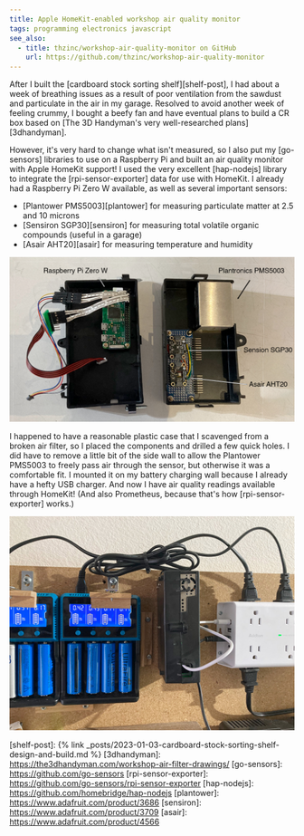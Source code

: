 ```yaml
---
title: Apple HomeKit-enabled workshop air quality monitor
tags: programming electronics javascript
see_also:
  - title: thzinc/workshop-air-quality-monitor on GitHub
    url: https://github.com/thzinc/workshop-air-quality-monitor
---
```


After I built the [cardboard stock sorting shelf][shelf-post], I had about a week of breathing issues as a result of poor ventilation from the sawdust and particulate in the air in my garage. Resolved to avoid another week of feeling crummy, I bought a beefy fan and have eventual plans to build a CR box based on [The 3D Handyman's very well-researched plans][3dhandyman].

However, it's very hard to change what isn't measured, so I also put my [go-sensors] libraries to use on a Raspberry Pi and built an air quality monitor with Apple HomeKit support! I used the very excellent [hap-nodejs] library to integrate the [rpi-sensor-exporter] data for use with HomeKit. I already had a Raspberry Pi Zero W available, as well as several important sensors:

- [Plantower PMS5003][plantower] for measuring particulate matter at 2.5 and 10 microns
- [Sensiron SGP30][sensiron] for measuring total volatile organic compounds (useful in a garage)
- [Asair AHT20][asair] for measuring temperature and humidity

![View inside case with labelled diagram of components; Raspberry Pi Zero W on the left with a wire harness connected to the GPIO header; Plantower PMS5003 on the top right, with a Sensiron SGP30 and Asair AHT20 sensor below it](/assets/apple-home-kit-enabled-workshop-air-quality-monitor-case.png)

I happened to have a reasonable plastic case that I scavenged from a broken air filter, so I placed the components and drilled a few quick holes. I did have to remove a little bit of the side wall to allow the Plantower PMS5003 to freely pass air through the sensor, but otherwise it was a comfortable fit. I mounted it on my battery charging wall because I already have a hefty USB charger. And now I have air quality readings available through HomeKit! (And also Prometheus, because that's how [rpi-sensor-exporter] works.)

![Assembled case mounted on charging wall with a short USB cable plugged into a power strip; two battery chargers are visible on the left.](/assets/apple-home-kit-enabled-workshop-air-quality-monitor-mounted.jpg)

[shelf-post]: {% link _posts/2023-01-03-cardboard-stock-sorting-shelf-design-and-build.md %}
[3dhandyman]: https://the3dhandyman.com/workshop-air-filter-drawings/
[go-sensors]: https://github.com/go-sensors
[rpi-sensor-exporter]: https://github.com/go-sensors/rpi-sensor-exporter
[hap-nodejs]: https://github.com/homebridge/hap-nodejs
[plantower]: https://www.adafruit.com/product/3686
[sensiron]: https://www.adafruit.com/product/3709
[asair]: https://www.adafruit.com/product/4566
